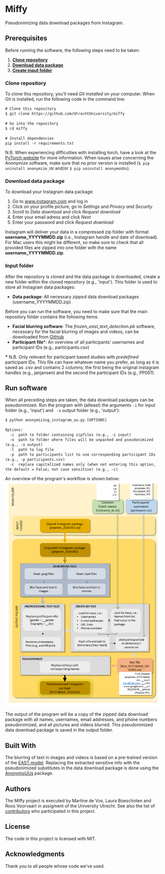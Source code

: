 # Miffy

Pseudonimizing data download packages from Instagram.

## Prerequisites

Before running the software, the following steps need to be taken:

1. **[Clone repository](#clone-repository)**
2. **[Download data package](#download-data-package)**
3. **[Create input folder](#input-folder)**

### Clone repository

To clone this repository, you'll need *Git installed* on your computer. When Git is installed, run the following code in the command line:

```
# Clone this repository
$ git clone https://github.com/UtrechtUniversity/miffy

# Go into the repository
$ cd miffy

# Install dependencies
pip install -r requirements.txt
```
N.B. When experiencing difficulties with installing torch, have a look at the [PyTorch website](https://pytorch.org/) for more information. When issues arise concerning the Anonymize software, make sure that no prior version is installed (```$ pip uninstall anonymize_UU``` and/or ```$ pip uninstall anonymoUUs```).

### Download data package

To download your Instagram data package:

1. Go to www.instagram.com and log in
2. Click on your profile picture, go to *Settings* and *Privacy and Security*
3. Scroll to *Data download* and click *Request download*
4. Enter your email adress and click *Next*
5. Enter your password and click *Request download*

Instagram will deliver your data in a compressed zip folder with format **username_YYYYMMDD.zip** (i.e., Instagram handle and date of download). For Mac users this might be different, so make sure to check that all provided files are zipped into one folder with the name **username_YYYYMMDD.zip**.

### Input folder

After the repository is cloned and the data package is downloaded, create a new folder within the cloned repository (e.g., 'input'). This folder is used to store all Instagram data packages:
* **Data package**: All necessary *zipped* data download packages (username_YYYYMMDD.zip)

Before you can run the software, you need to make sure that the main repository folder contains the following items:
* **Facial blurring software**: The *frozen_east_text_detection.pb* software, necessary for the facial blurring of images and videos, can be downloaded from [GitHub](https://github.com/oyyd/frozen_east_text_detection.pb) 
* **Participant file**\*: An overview of all participants' usernames and participant IDs (e.g., participants.csv)

**\*** N.B. Only relevant for participant based studies with *predefined* participant IDs. This file can have whatever name you prefer, as long as it is saved as .csv and contains 2 columns; the first being the original instagram handles (e.g., janjansen) and the second the participant IDs (e.g., PP001).

## Run software

When all preceding steps are taken, the data download packages can be pseudonimized. Run the program with (atleast) the arguments `-i` for input folder (e.g., 'input') and ` -o` output folder (e.g., 'output'):

```
$ python anonymizing_instagram_uu.py [OPTIONS]

Options:
  -i  path to folder containing zipfiles (e.g., -i input)
  -o  path to folder where files will be unpacked and pseudonimized (e.g., -o output)
  -l  path to log file
  -p  path to participants list to use corresponding participant IDs (e.g., -p participants.csv)
  -c  replace capitalized names only (when not entering this option, the default = False; not case sensitive) (e.g., -c)

```

An overview of the program's workflow is shown below:
![flowanonymize.png](flowanonymize.png)

The output of the program will be a copy of the zipped data download package with all names, usernames, email addresses, and phone numbers pseudonimized, and all pictures and videos blurred. This pseudonimized data download package is saved in the output folder.


## Built With

The blurring of text in images and videos is based on a pre-trained version of the [EAST model](https://github.com/argman/EAST). Replacing the extracted sensitive info with the pseudonimized substitutes in the data download package is done using the [AnonymoUUs](https://github.com/UtrechtUniversity/anonymouus) package.


## Authors

The Miffy project is executed by Martine de Vos, Laura Boeschoten and Roos Voorvaart in assigment of the University Utrecht. See also the list of [contributors](https://github.com/your/project/contributors) who participated in this project.


## License

The code in this project is licensed with MIT.


## Acknowledgments

Thank you to all people whose code we've used.
